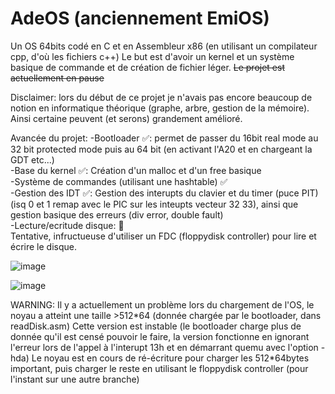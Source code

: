 # AdeOS (anciennement EmiOS)
Un OS 64bits codé en C et en Assembleur x86 (en utilisant un compilateur cpp, d'où les fichiers c++)
Le but est d'avoir un kernel et un système basique de commande et de création de fichier léger.
~~Le projet est actuellement en pause~~

Disclaimer: lors du début de ce projet je n'avais pas encore beaucoup de notion en informatique théorique (graphe, arbre, gestion de la mémoire). Ainsi certaine peuvent (et serons) grandement amélioré.

Avancée du projet:
-Bootloader ✅: permet de passer du 16bit real mode au 32 bit protected mode puis au 64 bit (en activant l'A20 et en chargeant la GDT etc...) <br>
-Base du kernel ✅: Création d'un malloc et d'un free basique <br>
-Système de commandes (utilisant une hashtable) ✅ <br>
-Gestion des IDT  ✅: Gestion des interupts du clavier et du timer (puce PIT) (isq 0 et 1 remap avec le PIC sur les inteupts vecteur 32 33), ainsi que gestion basique des erreurs (div error, double fault) <br>
-Lecture/ecritude disque: 🚧 <br> Tentative, infructueuse d'utiliser un FDC (floppydisk controller) pour lire et écrire le disque.

![image](https://github.com/AdilOub/AdeOS/assets/57142734/9724936b-6f71-4132-8c31-5e9623104f65)

![image](https://github.com/AdilOub/AdeOS/assets/57142734/bc728ada-5d29-45f8-b41d-cb11deae2a6e)



WARNING: Il y a actuellement un problème lors du chargement de l'OS, le noyau a atteint une taille >512*64 (donnée chargée par le bootloader, dans readDisk.asm)
Cette version est instable (le bootloader charge plus de donnée qu'il est censé pouvoir le faire, la version fonctionne en ignorant l'erreur lors de l'appel à l'interupt 13h et en démarrant quemu avec l'option -hda)
Le noyau est en cours de ré-écriture pour charger les 512\*64bytes important, puis charger le reste en utilisant le floppydisk controller (pour l'instant sur une autre branche)
